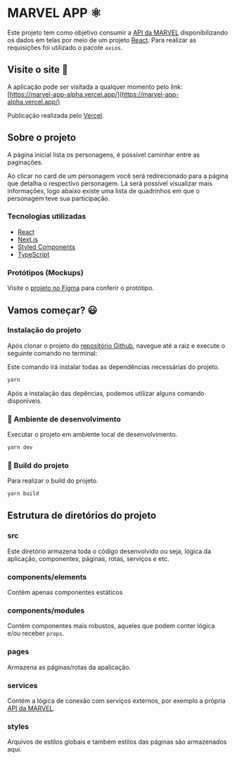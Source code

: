 # MARVEL APP :atom_symbol:
Este projeto tem como objetivo consumir a [API da MARVEL](https://developer.marvel.com/) disponibilizando os dados em telas por meio de um projeto [React](https://pt-br.reactjs.org/). Para realizar as requisições foi utilizado o pacote ```axios```.

## Visite o site :link:

A aplicação pode ser visitada a qualquer momento pelo link: [https://marvel-app-alpha.vercel.app/](https://marvel-app-alpha.vercel.app/)

Publicação realizada pelo [Vercel](https://vercel.com/).

## Sobre o projeto

A página inicial lista os personagens, é possível caminhar entre as paginações.

Ao clicar no card de um personagem você será redirecionado para a página que detalha o respectivo personagem. Lá será possível visualizar mais informações, logo abaixo existe uma lista de quadrinhos em que o personagem teve sua participação.

### Tecnologias utilizadas
- [React](https://pt-br.reactjs.org/)
- [Next.js](https://nextjs.org/)
- [Styled Components](https://styled-components.com/)
- [TypeScript](https://www.typescriptlang.org/)

### Protótipos (Mockups)
Visite o [projeto no Figma](https://www.figma.com/file/059Ig3UohYHso5KngodOXw/marvel-app?node-id=0%3A1) para conferir o protótipo.



## Vamos começar? :smiley:
### Instalação do projeto

Após clonar o projeto do [repositório Github](https://github.com/Tava1/marvel-app), navegue até a raiz e execute o seguinte comando no terminal:

Este comando irá instalar todas as dependências necessárias do projeto.
```BASH
yarn
```

Após a instalação das depências, podemos utilizar alguns comando disponíveis.

### :construction: Ambiente de desenvolvimento
Executar o projeto em ambiente local de desenvolvimento.
```BASH
yarn dev
```

### :wrench: Build do projeto
Para realizar o build do projeto.
```BASH
yarn build
```

## Estrutura de diretórios do projeto

### src
Este diretório armazena toda o código desenvolvido ou seja, lógica da aplicação, componentes, páginas, rotas, serviços e etc.

### components/elements
Contém apenas componentes estáticos

### components/modules
Contém componentes mais robustos, aqueles que podem conter lógica e/ou receber ```props```.

### pages
Armazena as páginas/rotas da apalicação.

### services
Contém a lógica de conexão com serviços externos, por exemplo a própria [API da MARVEL](https://developer.marvel.com/). 

### styles
Arquivos de estilos globais e também estilos das páginas são armazenados aqui.